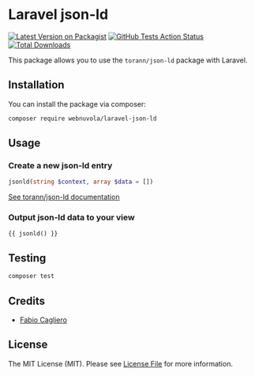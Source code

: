# Laravel json-ld
[![Latest Version on Packagist](https://img.shields.io/packagist/v/webnuvola/laravel-json-ld.svg?style=flat-square)](https://packagist.org/packages/webnuvola/laravel-json-ld)
[![GitHub Tests Action Status](https://img.shields.io/github/actions/workflow/status/webnuvola/laravel-json-ld/run-tests.yml?branch=main)](https://github.com/webnuvola/laravel-json-ld/actions/workflows/run-tests.yml?query=branch%3Amain)
[![Total Downloads](https://img.shields.io/packagist/dt/webnuvola/laravel-json-ld.svg?style=flat-square)](https://packagist.org/packages/webnuvola/laravel-json-ld)

This package allows you to use the `torann/json-ld` package with Laravel.

## Installation
You can install the package via composer:

```bash
composer require webnuvola/laravel-json-ld
```

## Usage

### Create a new json-ld entry
```php
jsonld(string $context, array $data = [])
```
[See torann/json-ld documentation](https://github.com/Torann/json-ld)

### Output json-ld data to your view
```blade
{{ jsonld() }}
```

## Testing
```bash
composer test
```

## Credits
- [Fabio Cagliero](https://github.com/fab120)

## License
The MIT License (MIT). Please see [License File](LICENSE) for more information.
